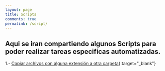 ```yaml
---
layout: page
title: Scripts
comments: true 
permalink: /script/
---
```

Aqui se iran compartiendo algunos Scripts para poder realizar tareas especificas automatizadas.
-------

1.- [Copiar archivos con alguna extensión a otra carpeta](https://drive.google.com/open?id=0BygDJmztb9QxemRpbURMVFhGRlU "copiar archivos"){:target="_blank"}







